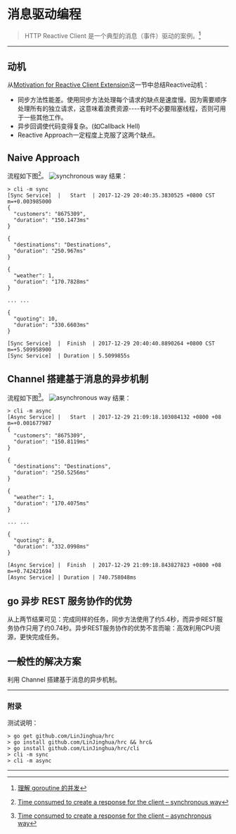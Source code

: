 # 消息驱动编程

> HTTP Reactive Client 是一个典型的消息（事件）驱动的案例。[^pmlpmlblog]


----------


## 动机
从[Motivation for Reactive Client Extension](https://jersey.github.io/documentation/latest/rx-client.html#d0e5556)这一节中总结Reactive动机：
 - 同步方法性能差。使用同步方法处理每个请求的缺点是速度慢。因为需要顺序处理所有的独立请求，这意味着浪费资源----有时不必要阻塞线程，否则可用于一些其他工作。
 - 异步回调使代码变得复杂。(如Callback Hell)
 - Reactive Approach一定程度上克服了这两个缺点。

## Naive Approach
流程如下图[^synchronousway]。
![synchronous way](https://jersey.github.io/documentation/latest/images/rx-client-sync-approach.png)
结果：
```
> cli -m sync
[Sync Service]  |   Start  | 2017-12-29 20:40:35.3830525 +0800 CST m=+0.003985000
{
  "customers": "8675309",
  "duration": "150.1473ms"
}

{
  "destinations": "Destinations",
  "duration": "250.967ms"
}

{
  "weather": 1,
  "duration": "170.7828ms"
}

... ...

{
  "quoting": 10,
  "duration": "330.6603ms"
}

[Sync Service]  |  Finish  | 2017-12-29 20:40:40.8890264 +0800 CST m=+5.509958900
[Sync Service]  | Duration | 5.5099855s
```

## Channel 搭建基于消息的异步机制
流程如下图[^asynchronousway]。
![asynchronous way](https://jersey.github.io/documentation/latest/images/rx-client-async-approach.png)
结果：
```
> cli -m async
[Async Service] |   Start  | 2017-12-29 21:09:18.103084132 +0800 +08 m=+0.001677987
{
  "customers": "8675309",
  "duration": "150.8119ms"
}

{
  "destinations": "Destinations",
  "duration": "250.5256ms"
}

{
  "weather": 1,
  "duration": "170.4075ms"
}

... ... 

{
  "quoting": 8,
  "duration": "332.0998ms"
}

[Async Service] |  Finish  | 2017-12-29 21:09:18.843827823 +0800 +08 m=+0.742421694
[Async Service] | Duration | 740.758048ms
```

## go 异步 REST 服务协作的优势
从上两节结果可见：完成同样的任务，同步方法使用了约5.4秒，而异步REST服务协作只用了约0.74秒。异步REST服务协作的优势不言而喻：高效利用CPU资源，更快完成任务。

## 一般性的解决方案
利用 Channel 搭建基于消息的异步机制。


----------

### 附录
测试说明：
```
> go get github.com/LinJinghua/hrc
> go install github.com/LinJinghua/hrc && hrc&
> go install github.com/LinJinghua/hrc/cli
> cli -m sync
> cli -m async
```

----------


[^pmlpmlblog]:[理解 goroutine 的并发](http://blog.csdn.net/pmlpml/article/details/78850661#t6)

[^synchronousway]:[Time consumed to create a response for the client – synchronous way](https://jersey.github.io/documentation/latest/rx-client.html#d0e5556)

[^asynchronousway]:[Time consumed to create a response for the client – asynchronous way](https://jersey.github.io/documentation/latest/rx-client.html#d0e5556)
